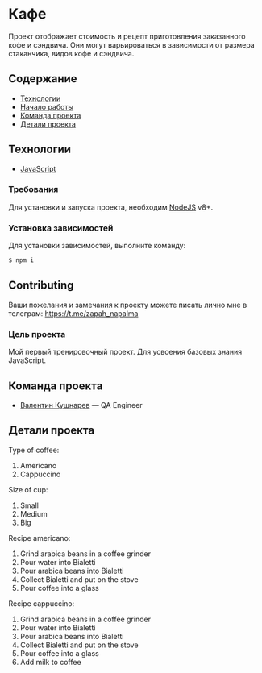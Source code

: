 # Кафе

Проект отображает стоимость и рецепт приготовления заказанного кофе и сэндвича. Они могут варьироваться в зависимости от размера стаканчика, видов кофе и сэндвича.

## Содержание

- [Технологии](#технологии)
- [Начало работы](#начало-работы)
- [Команда проекта](#команда-проекта)
- [Детали проекта](#детали-проекта)

## Технологии

- [JavaScript](https://www.javascript.com/)

### Требования

Для установки и запуска проекта, необходим [NodeJS](https://nodejs.org/) v8+.

### Установка зависимостей

Для установки зависимостей, выполните команду:

```sh
$ npm i
```

## Contributing

Ваши пожелания и замечания к проекту можете писать лично мне в телеграм: https://t.me/zapah_napalma

### Цель проекта

Мой первый тренировочный проект. Для усвоения базовых знания JavaScript.

## Команда проекта

- [Валентин Кушнарев](https://t.me/zapah_napalma) — QA Engineer

## Детали проекта

Type of coffee:

1.  Americano
2.  Cappuccino

Size of cup:

1.  Small
2.  Medium
3.  Big

Recipe americano:

1.  Grind arabica beans in a coffee grinder
2.  Pour water into Bialetti
3.  Pour arabica beans into Bialetti
4.  Collect Bialetti and put on the stove
5.  Pour coffee into a glass

Recipe cappuccino:

1.  Grind arabica beans in a coffee grinder
2.  Pour water into Bialetti
3.  Pour arabica beans into Bialetti
4.  Collect Bialetti and put on the stove
5.  Pour coffee into a glass
6.  Add milk to coffee
